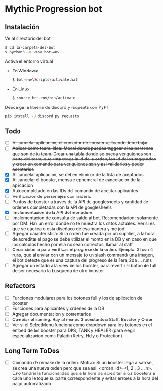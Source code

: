 # Mythic Progression bot

## Instalación
Ve al directorio del bot
```bash
$ cd la-carpeta-del-bot
$ python3 -m venv bot-env
```
Activa el entorno virtual

- En Windows:
    ```bash
    $ bot-env\Scripts\activate.bat
    ```
- En Linux:

    ```bash
    $ source bot-env/bin/activate
    ```
Descarga la libreria de discord y requests con PyPI
```bash
pip install -U discord.py requests
```

## Todo
- [ ] ~~Al cancelar aplicacion, el contador de booster aplicando debe bajar~~
- [ ] ~~Aplicar como team. Idea: Modal donde puedas taggear a las personas que son de tu team. Crear una tabla donde se pueda ver quienes son parte del team, que esta tenga la id de la orden, los id de los taggeados y crear un comando para ver quienes son y asi validarlos y poder aceptarlos~~
- [x] Al cancelar aplicacion, se deben eliminar de la lista de aceptados
- [x] Al cancelar el booster, mensaje ephemeral de cancelacion de la aplicacion
- [x] Autocompletado en las IDs del comando de aceptar aplicantes
- [ ] Verificacion de personajes con raiderio
- [ ] Puntos de booster a traves de la API de googlesheets y cantidad de ordenes completadas con la API de googlesheets
- [x] Implementacion de la API del monedero
- [ ] Implementacion de consulta de saldo al bot. Recomendacion: solamente por DM. Hay un error donde no te muestra los datos actuales. Ver si es que se cachea o esta diseñado de esa manera y me jodi
- [ ] Agregar caracteristica: Si la orden fue creada por un supplier, a la hora de acreditar el pago se debe utilizar el monto en la DB y en caso en que los calculos hecho por ella no sean correctos, llamar al staff
- [ ] Crear sistema para verificar el progreso de la orden. Ejemplo: Si son 4 runs, que al enviar con un mensaje (o un slash command) una imagen, el bot detecte que es una captura del progreso de la 1era, 2da ... runs
- [ ] Agregar un estado a la view de los booster, para revertir el boton de full de ser necesario la busqueda de otro booster

## Refactors
- [ ] Funciones modulares para los botones full y los de aplicacion de booster
- [ ] Funciones para aplicantes y ordenes de la DB
- [ ] Agregar documentacion y comentarios
- [ ] Cambiar el naming. Hay al menos 3 constantes: Staff, Booster y Order
- [ ] Ver si el SelectMenu funciona como dropdown para los botones en el embed de los booster para DPS, TANK y HEALER (para elegir especializacion como Paladin Retry, Holy o Protection)

## Long Term ToDos
- [ ] Comando de remake de la orden. Motivo: Si un booster llega a salirse, se crea una nueva orden pero que sea asi: <orden_id>-<1, 2 , 3 ... n>. Esto tendria la funcionalidad que a la hora de acreditar a los boosters a cada uno le toque su parte correspondiente y evitar errores a la hora del pago automatizado.
